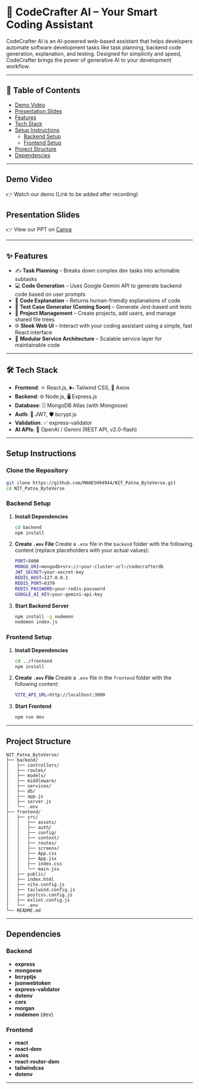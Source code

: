 # 🚀 CodeCrafter AI – Your Smart Coding Assistant

CodeCrafter AI is an AI-powered web-based assistant that helps developers automate software development tasks like task planning, backend code generation, explanation, and testing. Designed for simplicity and speed, CodeCrafter brings the power of generative AI to your development workflow.

---

## 📌 Table of Contents

- [Demo Video](#demo-video)
- [Presentation Slides](#presentation-slides)
- [Features](#features)
- [Tech Stack](#tech-stack)
- [Setup Instructions](#setup-instructions)
  - [Backend Setup](#backend-setup)
  - [Frontend Setup](#frontend-setup)
- [Project Structure](#project-structure)
- [Dependencies](#dependencies)

---

## Demo Video

👉 Watch our demo (Link to be added after recording)

## Presentation Slides

👉 View our PPT on [Canva](https://www.canva.com/design/DAGkaTsGrUY/pRVdcUnNBYq3eXFpqQzsdw/edit?utm_content=DAGkaTsGrUY&utm_campaign=designshare&utm_medium=link2&utm_source=sharebutton)

---

## ✨ Features

- ✍️ **Task Planning** – Breaks down complex dev tasks into actionable subtasks
- 💻 **Code Generation** – Uses Google Gemini API to generate backend code based on user prompts
- 🧠 **Code Explanation** – Returns human-friendly explanations of code
- 🧪 **Test Case Generator (Coming Soon)** – Generate Jest-based unit tests
- 🧩 **Project Management** – Create projects, add users, and manage shared file trees
- 🌐 **Sleek Web UI** – Interact with your coding assistant using a simple, fast React interface
- 🧩 **Modular Service Architecture** – Scalable service layer for maintainable code

---

## 🛠️ Tech Stack

- **Frontend**: ⚛️ React.js, 🌬️ Tailwind CSS, 🔗 Axios
- **Backend**: 🌐 Node.js, 🖥️ Express.js
- **Database**: 🗄️ MongoDB Atlas (with Mongoose)
- **Auth**: 🔑 JWT, 🛡️ bcrypt.js
- **Validation**: ✅ express-validator
- **AI APIs**: 🤖 OpenAI / Gemini (REST API, v2.0-flash)

---

## Setup Instructions

### Clone the Repository

```bash
git clone https://github.com/MAHESH94944/NIT_Patna_ByteVerse.git
cd NIT_Patna_ByteVerse
```

### Backend Setup

1. **Install Dependencies**
   ```bash
   cd backend
   npm install
   ```
2. **Create `.env` File**
   Create a `.env` file in the `backend` folder with the following content (replace placeholders with your actual values):
   ```bash
   PORT=5000
   MONGO_URI=mongodb+srv://<your-cluster-url>/codecrafterdb
   JWT_SECRET=your-secret-key
   REDIS_HOST=127.0.0.1
   REDIS_PORT=6379
   REDIS_PASSWORD=your-redis-password
   GOOGLE_AI_KEY=your-gemini-api-key
   ```
3. **Start Backend Server**
   ```bash
   npm install -g nodemon
   nodemon index.js
   ```

### Frontend Setup

1. **Install Dependencies**
   ```bash
   cd ../frontend
   npm install
   ```
2. **Create `.env` File**
   Create a `.env` file in the `frontend` folder with the following content:
   ```bash
   VITE_API_URL=http://localhost:3000
   ```
3. **Start Frontend**
   ```bash
   npm run dev
   ```

---

## Project Structure

```
NIT_Patna_ByteVerse/
├── backend/
│   ├── controllers/
│   ├── routes/
│   ├── models/
│   ├── middleware/
│   ├── services/
│   ├── db/
│   ├── app.js
│   ├── server.js
│   └── .env
├── frontend/
│   ├── src/
│   │   ├── assets/
│   │   ├── auth/
│   │   ├── config/
│   │   ├── context/
│   │   ├── routes/
│   │   ├── screens/
│   │   ├── App.css
│   │   ├── App.jsx
│   │   ├── index.css
│   │   └── main.jsx
│   ├── public/
│   ├── index.html
│   ├── vite.config.js
│   ├── tailwind.config.js
│   ├── postcss.config.js
│   ├── eslint.config.js
│   └── .env
└── README.md
```

---

## Dependencies

### Backend

- **express**
- **mongoose**
- **bcryptjs**
- **jsonwebtoken**
- **express-validator**
- **dotenv**
- **cors**
- **morgan**
- **nodemon** (dev)

### Frontend

- **react**
- **react-dom**
- **axios**
- **react-router-dom**
- **tailwindcss**
- **dotenv**

---
